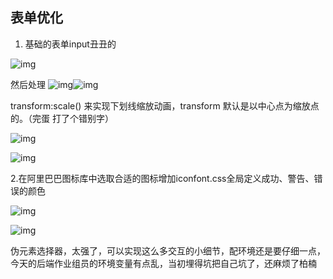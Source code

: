 ## 表单优化

1. 基础的表单input丑丑的

![img](https://static.dingtalk.com/media/lALPDeREUGogwvPNAaXNAoc_647_421.png)

然后处理 ![img](https://static.dingtalk.com/media/lALPDeREUGoetcXNAgfNA24_878_519.png)![img](https://static.dingtalk.com/media/lALPDe7szFhyhELNAUzNAt8_735_332.png)

transform:scale() 来实现下划线缩放动画，transform 默认是以中⼼点为缩放点的。（完蛋 打了个错别字）

![img](https://static.dingtalk.com/media/lALPDgCwRZBWrs7NApPNAwc_775_659.png)

![img](https://static.dingtalk.com/media/lALPDeREUGojK5_NAe_NAuc_743_495.png)

2.在阿里巴巴图标库中选取合适的图标增加iconfont.css全局定义成功、警告、错误的颜⾊



![img](https://static.dingtalk.com/media/lALPDfYHyaIDP-XNAoLNA3k_889_642.png)



![img](https://static.dingtalk.com/media/lALPDetfTbOvBhrNAUzNAhQ_532_332.png)

伪元素选择器，太强了，可以实现这么多交互的小细节，配环境还是要仔细一点，今天的后端作业组员的环境变量有点乱，当初埋得坑把自己坑了，还麻烦了柏楠
